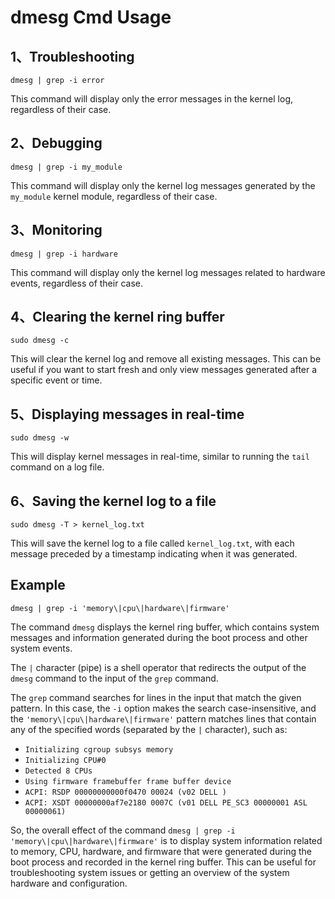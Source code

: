 # dmesg Cmd Usage

## 1、Troubleshooting

```shell
dmesg | grep -i error
```

This command will display only the error messages in the kernel log, regardless of their case.

## 2、Debugging

```shell
dmesg | grep -i my_module
```

This command will display only the kernel log messages generated by the `my_module` kernel module, regardless of their case.



## 3、Monitoring

```shell
dmesg | grep -i hardware
```

This command will display only the kernel log messages related to hardware events, regardless of their case.



## 4、Clearing the kernel ring buffer

```shell
sudo dmesg -c
```

This will clear the kernel log and remove all existing messages. This can be useful if you want to start fresh and only view messages generated after a specific event or time.



## 5、Displaying messages in real-time

```shell
sudo dmesg -w
```

This will display kernel messages in real-time, similar to running the `tail` command on a log file.

 

## 6、Saving the kernel log to a file

```shell
sudo dmesg -T > kernel_log.txt
```

This will save the kernel log to a file called `kernel_log.txt`, with each message preceded by a timestamp indicating when it was generated.



## Example

```shell
dmesg | grep -i 'memory\|cpu\|hardware\|firmware'
```

The command `dmesg` displays the kernel ring buffer, which contains system messages and information generated during the boot process and other system events.

The `|` character (pipe) is a shell operator that redirects the output of the `dmesg` command to the input of the `grep` command.

The `grep` command searches for lines in the input that match the given pattern. In this case, the `-i` option makes the search case-insensitive, and the `'memory\|cpu\|hardware\|firmware'` pattern matches lines that contain any of the specified words (separated by the `|` character), such as:

- `Initializing cgroup subsys memory`
- `Initializing CPU#0`
- `Detected 8 CPUs`
- `Using firmware framebuffer frame buffer device`
- `ACPI: RSDP 00000000000f0470 00024 (v02 DELL )`
- `ACPI: XSDT 00000000af7e2180 0007C (v01 DELL PE_SC3 00000001 ASL 00000061)`

So, the overall effect of the command `dmesg | grep -i 'memory\|cpu\|hardware\|firmware'` is to display system information related to memory, CPU, hardware, and firmware that were generated during the boot process and recorded in the kernel ring buffer. This can be useful for troubleshooting system issues or getting an overview of the system hardware and configuration.